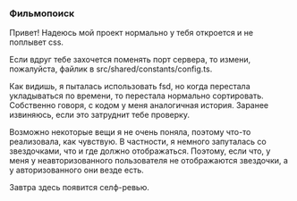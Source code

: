 ### Фильмопоиск

Привет! 
Надеюсь мой проект нормально у тебя откроется и не поплывет css.

Если вдруг тебе захочется поменять порт сервера, то измени, пожалуйста, файлик в src/shared/constants/config.ts.

Как видишь, я пыталась использовать fsd, но когда перестала укладываться по времени, то перестала нормально сортировать. Собственно говоря, с кодом у меня аналогичная история. Заранее извиняюсь, если это затруднит тебе проверку.

Возможно некоторые вещи я не очень поняла, поэтому что-то реализовала, как чувствую. В частности, я немного запуталась со звездочками, что и где должно отображаться. Поэтому, если что, у меня у неавторизованного пользователя не отображаются звездочки, а у авторизованного они везде есть.

Завтра здесь появится селф-ревью.


